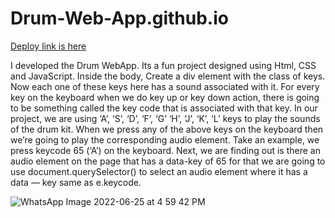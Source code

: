 # Drum-Web-App.github.io

[Deploy link is here](https://jaya-paliwal.github.io/Drum-Web-App.github.io/)

I developed the Drum WebApp. Its a fun project designed using Html, CSS and JavaScript.  Inside the body, Create a div element with the class of keys. Now each one of these keys here has a sound associated with it. For every key on the keyboard when we do key up or key down action, there is going to be something called the key code that is associated with that key. In our project, we are using ‘A’, ‘S’, ‘D’, ‘F’, ‘G’ ‘H’, ‘J’, ‘K’, ‘L’ keys to play the sounds of the drum kit. When we press any of the above keys on the keyboard then we’re going to play the corresponding audio element. Take an example, we press keycode 65 (‘A’) on the keyboard. Next, we are finding out is there an audio element on the page that has a data-key of 65 for that we are going to use document.querySelector() to select an audio element where it has a data — key same as e.keycode.

![WhatsApp Image 2022-06-25 at 4 59 42 PM](https://user-images.githubusercontent.com/91379324/175771680-ecc4fc35-a65b-41c6-a665-368ca6a9b733.jpeg)
